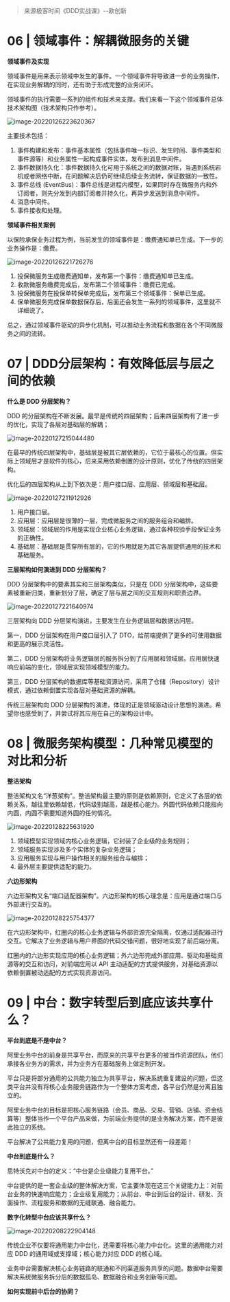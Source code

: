 > 来源极客时间《DDD实战课》--欧创新

# 06 | 领域事件：解耦微服务的关键

**领域事件及实现**

领域事件是用来表示领域中发生的事件。一个领域事件将导致进一步的业务操作，在实现业务解耦的同时，还有助于形成完整的业务闭环。

领域事件的执行需要一系列的组件和技术来支撑。我们来看一下这个领域事件总体技术架构图（技术架构只作参考）。

![image-20220126223620367](https://technotes.oss-cn-shenzhen.aliyuncs.com/2022/learn/20220126223620.png)

主要技术包括：

1. 事件构建和发布：事件基本属性（包括事件唯一标识、发生时间、事件类型和事件源等）和业务属性一起构成事件实体，发布到消息中间件。
2. 事件数据持久化：事件数据持久化可用于系统之间的数据对账，当遇到系统宕机或者网络中断，在问题解决后仍可继续后续业务流转，保证数据的一致性。
3. 事件总线 (EventBus)：事件总线是进程内模型，如果同时存在微服务内和外订阅者，则先分发到内部订阅者并持久化，再异步发送到消息中间件。
4. 消息中间件。
5. 事件接收和处理。

**领域事件相关案例**

以保险承保业务过程为例，当前发生的领域事件是：缴费通知单已生成。下一步的业务操作是：缴费。

![image-20220126221726276](https://technotes.oss-cn-shenzhen.aliyuncs.com/2022/learn/20220126221726.png)

1. 投保微服务生成缴费通知单，发布第一个事件：缴费通知单已生成。
2. 收款微服务缴费完成后，发布第二个领域事件：缴费已完成。
3. 投保微服务在投保单转保单完成后，发布第三个领域事件：保单已生成。
4. 保单微服务完成保单数据保存后，后面还会发生一系列的领域事件，这里就不详细说了。

总之，通过领域事件驱动的异步化机制，可以推动业务流程和数据在各个不同微服务之间的流转。

# 07 | DDD分层架构：有效降低层与层之间的依赖

**什么是 DDD 分层架构？**

DDD 的分层架构在不断发展。最早是传统的四层架构；后来四层架构有了进一步的优化，实现了各层对基础层的解耦；

![image-20220127215044480](https://technotes.oss-cn-shenzhen.aliyuncs.com/2022/learn/20220127215044.png)

在最早的传统四层架构中，基础层是被其它层依赖的，它位于最核心的位置。但实际上领域层才是软件的核心，后来采用依赖倒置的设计原则，优化了传统的四层架构。

优化后的四层架构从上到下依次是：用户接口层、应用层、领域层和基础层。

![image-20220127211912926](https://technotes.oss-cn-shenzhen.aliyuncs.com/2022/learn/20220127211913.png)

1. 用户接口层。
2. 应用层：应用层是很薄的一层，完成微服务之间的服务组合和编排。
3. 领域层：领域层的作用是实现企业核心业务逻辑，通过各种校验手段保证业务的正确性。
4. 基础层：基础层是贯穿所有层的，它的作用就是为其它各层提供通用的技术和基础服务。

**三层架构如何演进到 DDD 分层架构？**

DDD 分层架构中的要素其实和三层架构类似，只是在 DDD 分层架构中，这些要素被重新归类，重新划分了层，确定了层与层之间的交互规则和职责边界。

![image-20220127221640974](https://technotes.oss-cn-shenzhen.aliyuncs.com/2022/learn/20220127221641.png)

三层架构向 DDD 分层架构演进，主要发生在业务逻辑层和数据访问层。

第一，DDD 分层架构在用户接口层引入了 DTO，给前端提供了更多的可使用数据和更高的展示灵活性。

第二，DDD 分层架构将业务逻辑层的服务拆分到了应用层和领域层。应用层快速响应前端的变化，领域层实现领域模型的能力。

第三，DDD 分层架构的数据库等基础资源访问，采用了仓储（Repository）设计模式，通过依赖倒置实现各层对基础资源的解耦。

传统三层架构向 DDD 分层架构的演进，体现的正是领域驱动设计思想的演进。希望你也感受到了，并尝试将其应用在自己的架构设计中。

# 08 | 微服务架构模型：几种常见模型的对比和分析

**整洁架构**

整洁架构又名“洋葱架构”。整洁架构最主要的原则是依赖原则，它定义了各层的依赖关系，越往里依赖越低，代码级别越高，越是核心能力。外圆代码依赖只能指向内圆，内圆不需要知道外圆的任何情况。

![image-20220128225631920](https://technotes.oss-cn-shenzhen.aliyuncs.com/2022/learn/20220128225632.png)

1. 领域模型实现领域内核心业务逻辑，它封装了企业级的业务规则；
2. 领域服务实现涉及多个实体的复杂业务逻辑；
3. 应用服务实现与用户操作相关的服务组合与编排；
4. 最外层主要提供适配的能力。

**六边形架构**

六边形架构又名“端口适配器架构”。六边形架构的核心理念是：应用是通过端口与外部进行交互的。

![image-20220128225754377](https://technotes.oss-cn-shenzhen.aliyuncs.com/2022/learn/20220128225754.png)

在六边形架构中，红圈内的核心业务逻辑与外部资源完全隔离，仅通过适配器进行交互。它解决了业务逻辑与用户界面的代码交错问题，很好地实现了前后端分离。

红圈内的六边形实现应用的核心业务逻辑；外六边形完成外部应用、驱动和基础资源等的交互和访问，对前端应用以 API 主动适配的方式提供服务，对基础资源以依赖倒置被动适配的方式实现资源访问。

# 09 | 中台：数字转型后到底应该共享什么？

**平台到底是不是中台？**

阿里业务中台的前身是共享平台，而原来的共享平台更多的被当作资源团队，他们承接各业务方的需求，并为业务方在基础服务上做定制开发。

平台只是将部分通用的公共能力独立为共享平台，解决系统重复建设的问题，但这类平台并没有将核心业务服务链路作为一个整体方案考虑，各平台仍然是分离且独立的。

阿里业务中台的目标是把核心服务链路（会员、商品、交易、营销、店铺、资金结算等）整体当作一个平台产品来做，为前端业务提供的是业务解决方案，而不是彼此独立的系统。

平台解决了公共能力复用的问题，但离中台的目标显然还有一段差距！

**中台到底是什么？**

思特沃克对中台的定义：“中台是企业级能力复用平台。”

中台提供的是一套企业级的整体解决方案，它主要体现在这三个关键能力上：对前台业务的快速响应能力；企业级复用能力；从前台、中台到后台的设计、研发、页面操作、流程服务和数据的无缝联通、融合能力。

**数字化转型中台应该共享什么？**

![image-20220208222904148](https://technotes.oss-cn-shenzhen.aliyuncs.com/2022/learn/20220208222904.png)

传统企业不仅要将通用能力中台化，还需要将核心能力中台化。这里的通用能力对应 DDD 的通用域或支撑域；核心能力对应 DDD 的核心域。

业务中台需要解决核心业务链路的联通和不同渠道服务共享的问题。数据中台需要解决系统微服务拆分后的数据孤岛、数据融合和业务创新等问题。

**如何实现前中后台的协同？**









